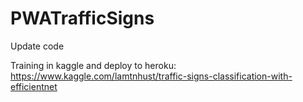 ﻿# PWATrafficSigns

Update code

Training in kaggle and deploy to heroku: 
https://www.kaggle.com/lamtnhust/traffic-signs-classification-with-efficientnet
